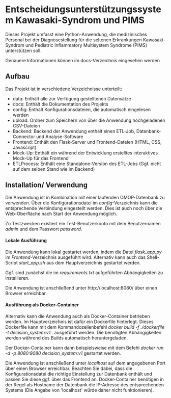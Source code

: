 # Entscheidungsunterstützungssystem Kawasaki-Syndrom und PIMS

Dieses Projekt umfasst eine Python-Anwendung, die medizinisches Personal bei der Diagnosestellung für die seltenen Erkrankungen Kawasaki-Syndrom und Pediatric Inflammatory Multisystem Syndrome (PIMS) unterstützen soll. 

Genauere Informationen können im docs-Verzeichnis eingesehen werden

## Aufbau

Das Projekt ist in verschiedene Verzeichnisse unterteilt:

- data: Enthält alle zur Verfügung gestelltenen Datensätze
- docs: Enthält die Dokumentation des Projekts
- config: Enthält Konfigurationsdateien, die automatisch eingelesen werden
- upload: Ordner zum Speichern von über die Anwendung hochgeladenen CSV-Dateien
- Backend: Backend der Anwendung enthält einen ETL-Job, Datenbank-Connector und Analyse-Software
- Frontend: Enthält den Flask-Server und Frontend-Dateien (HTML, CSS, Javascript)
- Mock-Up: Enthält ein während der Entwicklung erstelltes interaktives Mock-Up für das Frontend
- ETLProcess: Enthält eine Standalone-Version des ETL-Jobs (Ggf. nicht auf dem selben Stand wie im Backend)

## Installation/ Verwendung

Die Anwendung ist in Kombination mit einer laufenden OMOP-Datenbank zu verwenden. Über die Konfigurationsdatei im *config*-Verzeichnis kann die entsprechende Verbindung eingestellt werden. Dies ist auch noch über die Web-Oberfläche nach Start der Anwendung möglich.

Zu Testzwecken existiert ein Test-Benutzerkonto mit dem Benutzernamen *admin* und dem Passwort *password*.

#### Lokale Ausführung

Die Anwendung kann lokal gestartet werden, indem die Datei *flask_app.py* im *Frontend*-Verzeichnis ausgeführt wird. Alternativ kann auch das Shell-Script *start_app.sh* aus dem Hauptverzeichnis gestartet werden.

Ggf. sind zunächst die im *requirements.txt* aufgeführten Abhängigkeiten zu installieren.

Die Anwendung ist anschließend unter http://localhost:8080/ über einen Browser erreichbar.

#### Ausführung als Docker-Container

Alternativ kann die Anwendung auch als Docker-Container betrieben werden. Im Hauptverzeichnis ist dafür ein Dockerfile hinterlegt.
Dieses Dockerfile kann mit dem Kommandozeilenbefehl *docker build -f ./dockerfile -t decision_system:v1 .* ausgeführt werden. Die benötigten Abhängigkeiten werden während des Builds automatisch heruntergeladen.

Der Docker-Container kann dann beispielsweise mit dem Befehl *docker run -d -p 8080:8080 decision_system:v1* gestartet werden.

Die Anwendung ist anschließend unter *localhost* auf dem angegebenen Port über einen Browser erreichbar. Beachten Sie dabei, dass die Konfigurationsdatei die richtige Einstellung zur Datenbank enthält und passen Sie diese ggf. über das Frontend an. Docker-Container benötigen in der Regel als Hostname der Datenbank die IP-Adresse des entsprechenden Systems (Die Angabe von 'localhost' würde daher nicht funktionieren).
